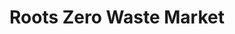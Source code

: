 ---
title: "Roots Zero Waste Market"
url: /garden-city/roots-zero-waste-market/
shop: Gemüse & Obst
---
